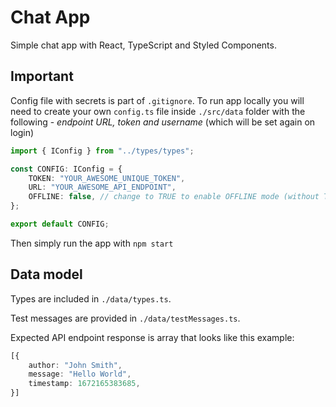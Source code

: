 # Chat App

Simple chat app with React, TypeScript and Styled Components.

## Important

Config file with secrets is part of `.gitignore`.  To run app locally you will need to create your own `config.ts` file inside `./src/data` folder with the following - *endpoint URL, token and username* (which will be set again on login)

```ts
import { IConfig } from "../types/types";

const CONFIG: IConfig = {
	TOKEN: "YOUR_AWESOME_UNIQUE_TOKEN",
	URL: "YOUR_AWESOME_API_ENDPOINT",
    OFFLINE: false, // change to TRUE to enable OFFLINE mode (without TOKEN and URL)
};

export default CONFIG;
```

Then simply run the app with `npm start`

## Data model

Types are included in `./data/types.ts`. 

Test messages are provided in `./data/testMessages.ts`. 

Expected API endpoint response is array that looks like this example:

```ts
[{
	author: "John Smith",
	message: "Hello World",
	timestamp: 1672165383685,
}]
```


